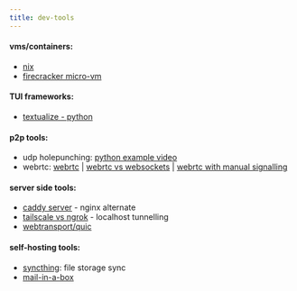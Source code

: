 ```yaml
---
title: dev-tools
---
```



#### vms/containers:
- [nix](https://nixos.org/)
- [firecracker micro-vm](https://jvns.ca/blog/2021/01/23/firecracker--start-a-vm-in-less-than-a-second/)



#### TUI frameworks:
- [textualize - python](https://www.textualize.io/)


#### p2p tools:
- udp holepunching: [python example video](https://www.youtube.com/watch?v=IbzGL_tjmv4)
- webrtc: [webrtc](https://web.dev/webrtc-infrastructure/) | [webrtc vs websockets](https://ably.com/topic/webrtc-vs-websocket) | [webrtc with manual signalling](https://github.com/cjb/serverless-webrtc)



#### server side tools:
- [caddy server](https://caddyserver.com/) - nginx alternate
- [tailscale vs ngrok](https://tailscale.com/compare/ngrok/) - localhost tunnelling
- [webtransport/quic](https://web.dev/webtransport/)


#### self-hosting tools:
- [syncthing](syncthing.net/): file storage sync
- [mail-in-a-box](https://mailinabox.email/)